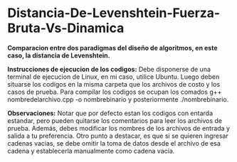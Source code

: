# Distancia-De-Levenshtein-Fuerza-Bruta-Vs-Dinamica
**Comparacion entre dos paradigmas del diseño de algoritmos, en este caso, la distancia de Levenshtein.**

**Instrucciones de ejecucion de los codigos:**
Debe disponerse de una terminal de ejecucion de Linux, en mi caso, utilice Ubuntu. Luego deben situarse los codigos en la misma carpeta que los archivos de costo y los casos de prueba. 
Para compilar los codigos se ocupan los comados g++ nombredelarchivo.cpp -o nombrebinario y posteriormente ./nombrebinario.

**Observaciones:** 
Notar que por defecto estan los codigos con entarda estandar, pero pueden quitarse los comentarios para leer los archivos de prueba. Además, debes modificar los nombres
de los archivos de entrada y salida a tu preferencia. Otro punto a destacar, es que si se quieren ingresar cadenas vacias, se debe omitir la toma de datos desde el archivo de esa cadena y establecerla
manualmente como cadena vacia. 
